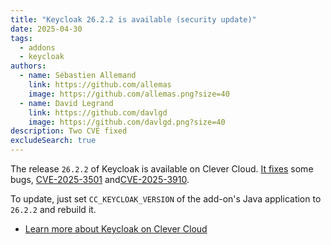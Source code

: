 ```yaml
---
title: "Keycloak 26.2.2 is available (security update)"
date: 2025-04-30
tags:
  - addons
  - keycloak
authors:
  - name: Sébastien Allemand
    link: https://github.com/allemas
    image: https://github.com/allemas.png?size=40
  - name: David Legrand
    link: https://github.com/davlgd
    image: https://github.com/davlgd.png?size=40
description: Two CVE fixed
excludeSearch: true
---
```


The release `26.2.2` of Keycloak is available on Clever Cloud. [It fixes](https://github.com/keycloak/keycloak/releases/26.2.2) some bugs, [CVE-2025-3501](https://nvd.nist.gov/vuln/detail/CVE-2025-3501) and[CVE-2025-3910](https://nvd.nist.gov/vuln/detail/CVE-2025-3910).

To update, just set `CC_KEYCLOAK_VERSION` of the add-on's Java application to `26.2.2` and rebuild it.

- [Learn more about Keycloak on Clever Cloud](/doc/addons/keycloak)
